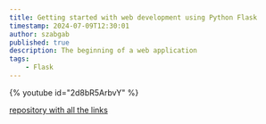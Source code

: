 ```yaml
---
title: Getting started with web development using Python Flask
timestamp: 2024-07-09T12:30:01
author: szabgab
published: true
description: The beginning of a web application
tags:
    - Flask
---
```


{% youtube id="2d8bR5ArbvY" %}

[repository with all the links](https://github.com/szabgab/web-application-with-flask-2024-07-07)

